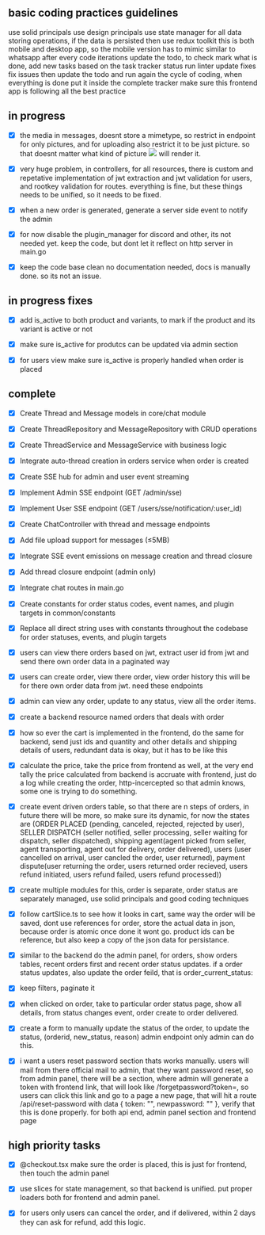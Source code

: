 ## basic coding practices guidelines

use solid principals
use design principals
use state manager for all data storing operations, if the data is persisted then use redux toolkit
this is both mobile and desktop app, so the mobile version has to mimic similar to whatsapp
after every code iterations update the todo, to check mark what is done, add new tasks based on the task tracker status
run linter update fixes
fix issues then update the todo and run again the cycle of coding, when everything is done put it inside the complete tracker
make sure this frontend app is following all the best practice

## in progress
- [x] the media in messages, doesnt store a mimetype, so restrict in endpoint for only pictures, and for uploading also restrict it to be just picture. so that doesnt matter what kind of picture <img src=blob> will render it.
- [x] very huge problem, in controllers, for all resources, there is custom and repetative implementation of jwt extraction and jwt validation for users, and rootkey validation for routes. everything is fine, but these things needs to be unified, so it needs to be fixed.
- [x] when a new order is generated, generate a server side event to notify the admin
- [x] for now disable the plugin_manager for discord and other, its not needed yet. keep the code, but dont let it reflect on http server in main.go
- [x] keep the code base clean no documentation needed, docs is manually done. so its not an issue.


## in progress fixes
- [x] add is_active to both product and variants, to mark if the product and its variant is active or not
- [x] make sure is_active for produtcs can be updated via admin section
- [x] for users view make sure is_active is properly handled when order is placed


## complete
- [x] Create Thread and Message models in core/chat module
- [x] Create ThreadRepository and MessageRepository with CRUD operations
- [x] Create ThreadService and MessageService with business logic
- [x] Integrate auto-thread creation in orders service when order is created
- [x] Create SSE hub for admin and user event streaming
- [x] Implement Admin SSE endpoint (GET /admin/sse)
- [x] Implement User SSE endpoint (GET /users/sse/notification/:user_id)
- [x] Create ChatController with thread and message endpoints
- [x] Add file upload support for messages (≤5MB)
- [x] Integrate SSE event emissions on message creation and thread closure
- [x] Add thread closure endpoint (admin only)
- [x] Integrate chat routes in main.go
- [x] Create constants for order status codes, event names, and plugin targets in common/constants
- [x] Replace all direct string uses with constants throughout the codebase for order statuses, events, and plugin targets
- [x] users can view there orders based on jwt, extract user id from jwt and send there own order data in a paginated way
- [x] users can create order, view there order, view order history this will be for there own order data from jwt. need these endpoints
- [x] admin can view any order, update to any status, view all the order items.
- [x] create a backend resource named orders that deals with order
- [x] how so ever the cart is implemented in the frontend, do the same for backend, send just ids and quantity and other details and shipping details of users, redundant data is okay, but it has to be like this
- [x] calculate the price, take the price from frontend as well, at the very end tally the price calculated from backend is accruate with frontend, just do a log while creating the order, http-incercepted so that admin knows, some one is trying to do something.
- [x] create event driven orders table, so that there are n steps of orders, in future there will be more, so make sure its dynamic, for now the states are (ORDER PLACED (pending, canceled, rejected, rejected by user), SELLER DISPATCH (seller notified, seller processing, seller waiting for dispatch, seller dispatched), shipping agent(agent picked from seller, agent transporting, agent out for delivery, order delivered), users (user cancelled on arrival, user cancled the order, user returned), payment dispute(user returning the order, users returned order recieved, users refund initiated, users refund failed, users refund processed))
- [x] create multiple modules for this, order is separate, order status are separately managed, use solid principals and good coding techniques
- [x] follow cartSlice.ts to see how it looks in cart, same way the order will be saved, dont use references for order, store the actual data in json, because order is atomic once done it wont go. product ids can be reference, but also keep a copy of the json data for persistance.
- [x] similar to the backend do the admin panel, for orders, show orders tables, recent orders first and recent order status updates. if a order status updates, also update the order feild, that is order_current_status: <refer to the recent status>
- [x] keep filters, paginate it
- [x] when clicked on order, take to particular order status page, show all details, from status changes event, order create to order delivered.
- [x] create a form to manually update the status of the order, to update the status, (orderid, new_status, reason) admin endpoint only admin can do this.
- [x] i want a users reset password section thats works manually. users will mail from there official mail to admin, that they want password reset, so from admin panel, there will be a section, where admin will generate a token with frontend link, that will look like <currentdomaim>/forgetpassword?token=<oldpasswordhash>, so users can click this link and go to a page a new page, that will hit a route /api/reset-password with data { token: "", newpassword: "" }, verify that this is done properly. for both api end, admin panel section and frontend page



## high priority tasks
- [x] @checkout.tsx make sure the order is placed, this is just for frontend, then touch the admin panel
- [x] use slices for state management, so that backend is unified. put proper loaders both for frontend and admin panel.
 - [x] for users only users can cancel the order, and if delivered, within 2 days they can ask for refund, add this logic.


